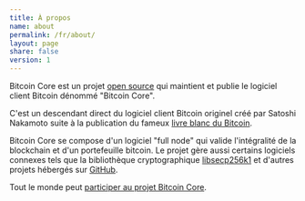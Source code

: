 ```yaml
---
title: À propos
name: about
permalink: /fr/about/
layout: page
share: false
version: 1
---
```


Bitcoin Core est un projet [open source](https://opensource.org/) qui maintient et publie le logiciel client Bitcoin dénommé "Bitcoin Core".

C'est un descendant direct du logiciel client Bitcoin originel créé par Satoshi Nakamoto suite à la publication du fameux [livre blanc du Bitcoin](/bitcoin.pdf).

Bitcoin Core se compose d'un logiciel "full node" qui valide l'intégralité de la blockchain et d'un portefeuille bitcoin.  Le projet gère aussi certains logiciels connexes tels que la bibliothèque cryptographique [libsecp256k1](https://github.com/bitcoin/secp256k1) et d'autres projets hébergés sur [GitHub](https://github.com/bitcoin).

Tout le monde peut [participer au projet Bitcoin Core](/fr/contribute/).